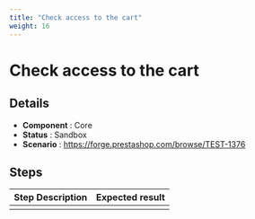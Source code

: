 ```yaml
---
title: "Check access to the cart"
weight: 16
---
```


# Check access to the cart
## Details
* **Component** : Core
* **Status** : Sandbox
* **Scenario** : https://forge.prestashop.com/browse/TEST-1376

## Steps
| Step Description | Expected result |
| ----- | ----- |
|  |  |
